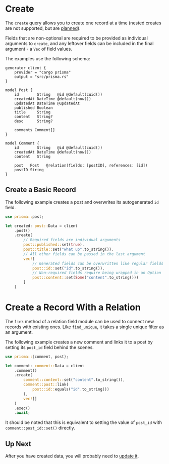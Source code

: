 # Create

The `create` query allows you to create one record at a time (nested creates are not supported, but are [planned](https://github.com/Brendonovich/prisma-client-rust/issues/12)).

Fields that are non-optional are required to be provided as individual arguments to `create`, and any leftover fields can be included in the final argument - a `Vec` of field values.

The examples use the following schema:

```prisma
generator client {
    provider = "cargo prisma"
    output = "src/prisma.rs"
}

model Post {
    id        String   @id @default(cuid())
    createdAt DateTime @default(now())
    updatedAt DateTime @updatedAt
    published Boolean
    title     String
    content   String?
    desc      String?

    comments Comment[]
}

model Comment {
    id        String   @id @default(cuid())
    createdAt DateTime @default(now())
    content   String

    post   Post   @relation(fields: [postID], references: [id])
    postID String
}
```

## Create a Basic Record

The following example creates a post and overwrites its autogenerated `id` field.

```rust
use prisma::post;

let created: post::Data = client
    .post()
    .create(
        // Required fields are individual arguments
        post::published::set(true),
        post::title::set("what up".to_string()),
        // All other fields can be passed in the last argument
        vec![
            // Generated fields can be overwritten like regular fields
            post::id::set("id".to_string()),
            // Non-required fields require being wrapped in an Option
            post::content::set(Some("content".to_string()))
        ]
    )
```

# Create a Record With a Relation

The `link` method of a relation field module can be used to connect new records with existing ones. Like `find_unique`, it takes a single unique filter as an argument.

The following example creates a new comment and links it to a post by setting its `post_id` field behind the scenes.

```rust
use prisma::{comment, post};

let comment: comment::Data = client
    .comment()
    .create(
        comment::content::set("content".to_string()),
        comment::post::link(
            post::id::equals("id".to_string())
        ),
        vec![]
    )
    .exec()
    .await;
```

It should be noted that this is equivalent to setting the value of `post_id` with `comment::post_id::set()` directly.

## Up Next

After you have created data, you will probably need to [update it](09-update.md).